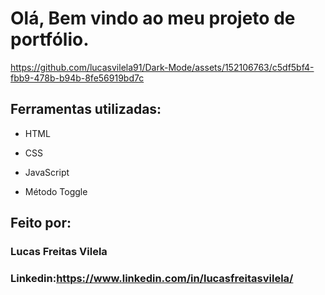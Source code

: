 # Olá, Bem vindo ao meu projeto de portfólio.

https://github.com/lucasvilela91/Dark-Mode/assets/152106763/c5df5bf4-fbb9-478b-b94b-8fe56919bd7c

## Ferramentas utilizadas:

* HTML

* CSS

* JavaScript

* Método Toggle

## Feito por:

### Lucas Freitas Vilela

### Linkedin:https://www.linkedin.com/in/lucasfreitasvilela/

